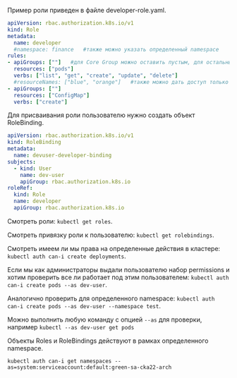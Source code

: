 Пример роли приведен в файле developer-role.yaml.

```yaml
apiVersion: rbac.authorization.k8s.io/v1
kind: Role
metadata:
  name: developer
  #namespace: finance   #также можно указать определенный namespace
rules:
- apiGroups: [""]   #для Core Group можно оставить пустым, для остальных нужно указывать Group Name
  resources: ["pods"]
  verbs: ["list", "get", "create", "update", "delete"]
  #resourceNames: ["blue", "orange"]   #также можно дать доступ только к определенным pod-ам
- apiGroups: [""]
  resources: ["ConfigMap"]
  verbs: ["create"]
```

Для присваивания роли пользователю нужно создать объект RoleBinding.

```yaml
apiVersion: rbac.authorization.k8s.io/v1
kind: RoleBinding
metadata:
  name: devuser-developer-binding
subjects:
  - kind: User
    name: dev-user
    apiGroup: rbac.authorization.k8s.io
roleRef:
  kind: Role
  name: developer
  apiGroup: rbac.authorization.k8s.io
```

Смотреть роли: `kubectl get roles`.

Смотреть привязку роли к пользователю: `kubectl get rolebindings`.

Смотреть имеем ли мы права на определенные действия в кластере: `kubectl auth can-i create deployments`.

Если мы как администраторы выдали пользователю набор permissions и хотим проверить все ли работает под этим пользователем:
`kubectl auth can-i create pods --as dev-user`.

Аналогично проверить для определенного namespace:
`kubectl auth can-i create pods --as dev-user --namespace test`.

Можно выполнить любую команду с опцией `--as` для проверки, например `kubectl --as dev-user get pods`

Объекты Roles и RoleBindings действуют в рамках определенного namespace.

`kubectl auth can-i get namespaces --as=system:serviceaccount:default:green-sa-cka22-arch`